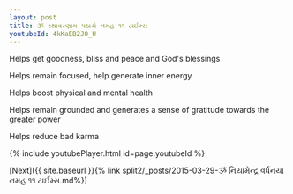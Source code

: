 ```yaml
---
layout: post
title: ૐ સ્થાવરણામ પઠાયે નમહ ૧૧ ટાઈમ્સ
youtubeId: 4kKaEB2JO_U
---
```

 
 
Helps get goodness, bliss and peace and God's blessings
 
Helps remain focused, help generate inner energy 
 
Helps boost physical and mental health 
 
Helps remain grounded and generates a sense of gratitude towards the greater power 
 
Helps reduce bad karma
 
 
 
 


{% include youtubePlayer.html id=page.youtubeId %}
 
[Next]({{ site.baseurl }}{% link  split2/_posts/2015-03-29-ૐ નિયામેન્દ્ર વર્ધનયા નમહ ૧૧ ટાઈમ્સ.md%})
 
